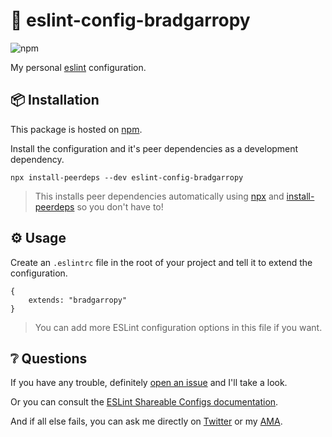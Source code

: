 # 💎 eslint-config-bradgarropy

![npm][1]

My personal [eslint][2] configuration.

## 📦 Installation

This package is hosted on [npm][3].

Install the configuration and it's peer dependencies as a development dependency.

```
npx install-peerdeps --dev eslint-config-bradgarropy
```

> This installs peer dependencies automatically using [npx][4] and [install-peerdeps][5] so you don't have to!

## ⚙ Usage

Create an `.eslintrc` file in the root of your project and tell it to extend the configuration.

```
{
    extends: "bradgarropy"
}
```

> You can add more ESLint configuration options in this file if you want.

## ❔ Questions

If you have any trouble, definitely [open an issue][6] and I'll take a look.

Or you can consult the [ESLint Shareable Configs documentation][7].

And if all else fails, you can ask me directly on [Twitter][8] or my [AMA][9].

[1]: https://img.shields.io/npm/v/eslint-config-bradgarropy.svg?color=FB3B49&style=flat-square
[2]: https://eslint.org
[3]: https://www.npmjs.com/package/eslint-config-bradgarropy
[4]: https://www.npmjs.com/package/npx
[5]: https://www.npmjs.com/package/install-peerdeps
[6]: https://github.com/bradgarropy/eslint-config-bradgarropy/issues
[7]: https://eslint.org/docs/developer-guide/shareable-configs
[8]: https://twitter.com/bradgarropy
[9]: https://github.com/bradgarropy/ama
